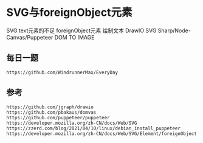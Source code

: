 # SVG与foreignObject元素


SVG text元素的不足
foreignObject元素 绘制文本
DrawIO SVG Sharp/Node-Canvas/Puppeteer
DOM TO IMAGE



## 每日一题

```
https://github.com/WindrunnerMax/EveryDay
```

## 参考

```
https://github.com/jgraph/drawio
https://github.com/pbakaus/domvas
https://github.com/puppeteer/puppeteer
https://developer.mozilla.org/zh-CN/docs/Web/SVG
https://zzerd.com/blog/2021/04/10/linux/debian_install_puppeteer
https://developer.mozilla.org/zh-CN/docs/Web/SVG/Element/foreignObject
```
